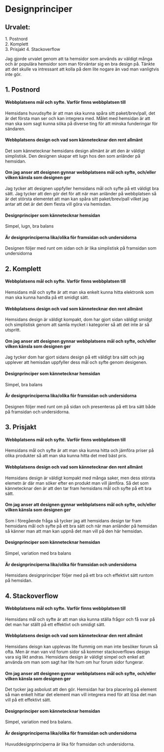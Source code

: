 <h1>Designprinciper</h1>

<h2>Urvalet:</h2>
<p>1. Postnord<br> 2. Komplett<br> 3. Prisjakt 4. Stackoverflow<br>

Jag gjorde urvalet genom att ta hemsidor som används av väldigt många och
är populära hemsidor som man förväntar sig en bra design på. Tänkte att det
skulle va intressant att kolla på dem lite nogare än vad man vanligtvis inte gör.</p>







<h2>1. Postnord</h2>

<h4>Webbplatsens mål och syfte. Varför finns webbplatsen till</h4>
<p>Hemsidans huvudsyfte är att man ska kunna spåra sitt paket/brev/pall, det
är det första man ser och kan integrera med. Målet med hemsidan är att man ska som sagt
kunna söka på diverse ting för att minska funderingar för sändaren.</p>

<h4>Webbplatsens design och vad som kännetecknar den rent allmänt</h4>
<p>Det som kännetecknar hemsidans design allmänt är att den är väldigt simplistisk.
Den designen skapar ett lugn hos den som anländer på hemsidan.</p>

<h4>Om jag anser att designen gynnar webbplatsens mål och syfte, och/eller vilken känsla som designen ger</h4>
<p>Jag tycker att designen uppfyller hemsidans mål och syfte på ett väldigt bra sätt.
Jag tycker att den gör det för att när man anländer på webbplatsen så är det största elementet
att man kan spåra sitt paket/brev/pall vilket jag antar att det är det dem flesta vill göra via hemisdan.</p>

<h4>Designprinciper som kännetecknar hemsidan</h4>
<p>Simpel, lugn, bra balans</p>

<h4>Är designprinciperna lika/olika för framsidan och undersidorna</h4>
<p>Designen följer med runt om sidan och är lika simplistisk på framsidan som undersidorna</p>





























<h2>2. Komplett</h2>

<h4>Webbplatsens mål och syfte. Varför finns webbplatsen till</h4>
<p>Hemsidans mål och syfte är att man ska enkelt kunna hitta elektronik som man ska
kunna handla på ett smidigt sätt.</p>

<h4>Webbplatsens design och vad som kännetecknar den rent allmänt</h4>
<p>Hemsidans design är väldigt kompakt, dom har gjort sidan väldigt smidgt och
simplistisk genom att samla mycket i kategorier så att det inte är så utspritt.</p>

<h4>Om jag anser att designen gynnar webbplatsens mål och syfte, och/eller vilken känsla som designen ger</h4>
<p>Jag tycker dom har gjort sidans design på ett väldigt bra sätt och jag upplever att hemisdan uppfyller dess mål och syfte genom desigenen.</p>

<h4>Designprinciper som kännetecknar hemsidan</h4>
<p>Simpel, bra balans</p>

<h4>Är designprinciperna lika/olika för framsidan och undersidorna</h4>
<p>Designen följer med runt om på sidan och presenteras på ett bra sätt både på framsidan och undersidorna.</p>



























<h2>3. Prisjakt</h2>

<h4>Webbplatsens mål och syfte. Varför finns webbplatsen till</h4>
<p>Hemsidans mål och syfte är att man ska kunna hitta och jämföra priser på olika produkter så att man ska kunna hitta det med bäst pris.</p>

<h4>Webbplatsens design och vad som kännetecknar den rent allmänt</h4>
<p>Hemsidans design är väldigt kompakt med många saker, men dess största elemetn är där man söker efter en produkt man vill jämföra. Så det som kännetecknar den är att den tar fram hemsidans mål och syfte på ett bra sätt.</p>

<h4>Om jag anser att designen gynnar webbplatsens mål och syfte, och/eller vilken känsla som designen ger</h4>
<p>Som i föregående fråga så tycker jag att hemsidans design tar fram hemsidans mål och syfte på ett bra sätt och när man anländer på hemsidan så känner man att man kan uppnå det man vill på den här hemsidan.</p>

<h4>Designprinciper som kännetecknar hemsidan</h4>
<p>Simpel, variation med bra balans</p>

<h4>Är designprinciperna lika/olika för framsidan och undersidorna</h4>
<p>Hemsidans designprinciper följer med på ett bra och effektivt sätt runtom på hemsidan.</p>



























<h2>4. Stackoverflow</h2>

<h4>Webbplatsens mål och syfte. Varför finns webbplatsen till</h4>
<p>Hemsidans mål och syfte är att man ska kunna ställa frågor och få svar på det man har ställt på ett effektivt och smidigt sätt.</p>

<h4>Webbplatsens design och vad som kännetecknar den rent allmänt</h4>
<p>Hemsidans deisgn kan upplevas lite flummig om man inte besöker forum så ofta. Men är man van vid forum sidor så kommer stackoverflows design vara sig likt andras. Hemsidans design är väldigt simpel och enkel att använda om man som sagt har lite hum om hur forum sidor fungerar.</p>

<h4>Om jag anser att designen gynnar webbplatsens mål och syfte, och/eller vilken känsla som designen ger</h4>
<p>Det tycker jag asbolust att den gör. Hemsidan har bra placering på element så man enkelt hittar det element man vill integrera med för att lösa det man vill på ett effektivt sätt.</p>

<h4>Designprinciper som kännetecknar hemsidan</h4>
<p>Simpel, variation med bra balans.</p>

<h4>Är designprinciperna lika/olika för framsidan och undersidorna</h4>
<p>Huvuddesignprinciperna är lika för framsidan och undersidorna.</p>
